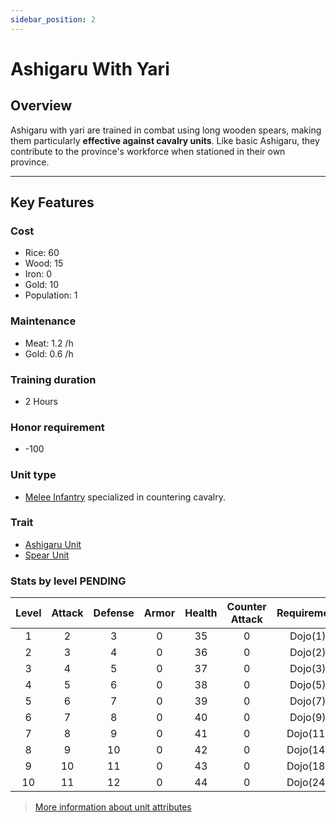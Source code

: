 ```yaml
---
sidebar_position: 2
---
```

# Ashigaru With Yari

## Overview

Ashigaru with yari are trained in combat using long wooden spears, making them particularly **effective against cavalry units**. Like basic Ashigaru, they contribute to the province's workforce when stationed in their own province.

---

## Key Features

### Cost
- Rice: 60
- Wood: 15
- Iron: 0
- Gold: 10
- Population: 1

### Maintenance
- Meat: 1.2 /h
- Gold: 0.6 /h

### Training duration
- 2 Hours

### Honor requirement
- -100

### Unit type
- [Melee Infantry](../index.md#melee-infantry) specialized in countering cavalry.

### Trait
- [Ashigaru Unit](../index.md#ashigaru-units)
- [Spear Unit](../index.md#spear-units)

### Stats by level PENDING

| Level | Attack | Defense | Armor | Health | Counter Attack | Requirement |
| :---: | :----: | :-----: | :---: | :----: | :------------: | :---------: |
|   1   |   2    |    3    |   0   |   35   |       0        |   Dojo(1)   |
|   2   |   3    |    4    |   0   |   36   |       0        |   Dojo(2)   |
|   3   |   4    |    5    |   0   |   37   |       0        |   Dojo(3)   |
|   4   |   5    |    6    |   0   |   38   |       0        |   Dojo(5)   |
|   5   |   6    |    7    |   0   |   39   |       0        |   Dojo(7)   |
|   6   |   7    |    8    |   0   |   40   |       0        |   Dojo(9)   |
|   7   |   8    |    9    |   0   |   41   |       0        |  Dojo(11)   |
|   8   |   9    |   10    |   0   |   42   |       0        |  Dojo(14)   |
|   9   |   10   |   11    |   0   |   43   |       0        |  Dojo(18)   |
|  10   |   11   |   12    |   0   |   44   |       0        |  Dojo(24)   |

> [More information about unit attributes](../index.md#attributes)